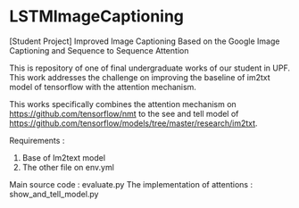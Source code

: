# LSTMImageCaptioning
[Student Project] Improved Image Captioning Based on the Google Image Captioning and Sequence to Sequence Attention

This is repository of one of final undergraduate works of our student in UPF. This work addresses the challenge on improving the baseline of im2txt model of tensorflow with the attention mechanism. 

This works specifically combines the attention mechanism on https://github.com/tensorflow/nmt to the see and tell model of 
https://github.com/tensorflow/models/tree/master/research/im2txt. 

Requirements : 
  1. Base of Im2text model 
  2. The other file on env.yml 
  
 Main source code : evaluate.py
 The implementation of attentions : show_and_tell_model.py
